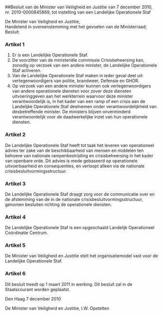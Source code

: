 <meta http-equiv='Content-Type' content='text/html; charset=utf-8' />

##Besluit van de Minister van Veiligheid en Justitie van 7 december 2010, nr. 2010-0000845869, tot instelling van een Landelijke Operationele Staf

De Minister van Veiligheid en Justitie,  
Handelend in overeenstemming met het gevoelen van de Ministerraad;
Besluit:    

### Artikel  1  

1.  Er is een Landelijke Operationele Staf.   
2.  De voorzitter van de ministeriële commissie Crisisbeheersing kan, zonodig op verzoek van een andere minister, de Landelijke Operationele Staf activeren.   
3.  Van de Landelijke Operationele Staf maken in ieder geval deel uit: vertegenwoordigers van politie, brandweer, Defensie en GHOR.   
4.  Op verzoek van een andere minister kunnen ook vertegenwoordigers van andere operationele diensten voor zover deze diensten uitvoeringgeven aan het werkterrein waarvoor deze minister verantwoordelijk is, in het kader van een ramp of een crisis aan de Landelijke Operationele Staf deelnemen onder verantwoordelijkheid van desbetreffende minister. De ministers blijven onverminderd verantwoordelijk voor de daadwerkelijke inzet van hun operationele diensten.  

### Artikel  2  

De Landelijke Operationele Staf heeft tot taak het leveren van operationeel advies ter zake van de beschikbaarheid van mensen en middelen ten behoeve van nationale rampenbestrijding en crisisbeheersing in het kader van openbare orde. Dit advies is mede gebaseerd op operationele uitvoerbaarheid en consequenties, en verloopt alleen via de nationale crisisbesluitvormingsstructuur. 

### Artikel  3  

De Landelijke Operationele Staf draagt zorg voor de communicatie over en de afstemming van de in de nationale crisisbesluitvormingsstructuur, genomen besluiten richting de operationele diensten. 

### Artikel  4  

De Landelijke Operationele Staf is een opgeschaald Landelijk Operationeel Coördinatie Centrum. 

### Artikel  5  

De Minister van Veiligheid en Justitie stelt het organisatiemodel vast voor de Landelijke Operationele Staf. 

### Artikel  6  

Dit besluit treedt op 1 maart 2011 in werking. 
Dit besluit zal in de Staatscourant worden geplaatst.   

Den Haag 
7 december 2010   

De 
Minister van Veiligheid en Justitie, 
I.W. Opstelten     
